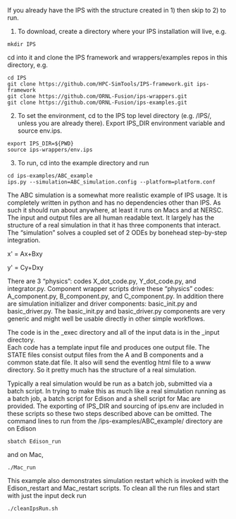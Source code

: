 If you already have the IPS with the structure created in 1) then skip to 2) to run.

1) To download, create a directory where your IPS installation will live, e.g.
```
mkdir IPS
```
cd into it and clone the IPS framework and wrappers/examples repos in this directory, e.g.

```
cd IPS
git clone https://github.com/HPC-SimTools/IPS-framework.git ips-framework
git clone https://github.com/ORNL-Fusion/ips-wrappers.git
git clone https://github.com/ORNL-Fusion/ips-examples.git
```

2) To set the environment, cd to the IPS top level directory (e.g. /IPS/, unless you are 
already there).  Export IPS_DIR environment variable and source env.ips.
```
export IPS_DIR=${PWD}
source ips-wrappers/env.ips
```

3) To run, cd into the example directory and run
```
cd ips-examples/ABC_example
ips.py --simulation=ABC_simulation.config --platform=platform.conf
```
The ABC simulation is a somewhat more realistic example of IPS usage.  It is completely 
written in python and has no dependencies other than IPS.  As such it should run about 
anywhere, at least it runs on Macs and at NERSC.  The input and output files are all 
human readable text.  It largely has the structure of a real simulation in that it 
has three components that interact. The “simulation” solves a coupled set of 2 ODEs by 
bonehead step-by-step integration.
 
x' = Ax+Bxy

y' = Cy+Dxy

There are 3 “physics”:  codes X_dot_code.py, Y_dot_code.py, and integrator.py. Component
wrapper scripts drive these “physics” codes:  A_component.py, B_component.py, and 
C_component.py.  In addition there are simulation initializer and driver components: 
basic_init.py and basic_driver.py.  The basic_init.py and basic_driver.py components are 
very generic and might well be usable directly in other simple workflows.

The code is in the _exec directory and all of the input data is in the  _input directory.  
Each code has a template input file and produces one output file.  The STATE files consist
output files from the A and B components and a common state.dat file.  It also will send 
the eventlog html file to a www directory.  So it pretty much has the structure of a real 
simulation.

Typically a real simulation would be run as a batch job, submitted via a batch script.  In 
trying to make this as much like a real simulation running as a batch job, a batch script 
for Edison and a shell script for Mac are provided.  The exporting of IPS_DIR and 
sourcing of ips.env are included in these scripts so these two steps described above can 
be omitted.  The command lines to run from the /ips-examples/ABC_example/ directory are 
on Edison
```
sbatch Edison_run
```
and on Mac,
```
./Mac_run 
```
This example also demonstrates simulation restart which is invoked with the Edison_restart
and Mac_restart scripts.  To clean all the run files and start with just the input deck run 
```
./cleanIpsRun.sh
```


